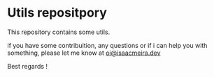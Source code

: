 # Utils repositpory

This repository contains some utils.

if you have some contribuition, any questions or if i can help you with something, please let me know at oi@isaacmeira.dev

Best regards !
